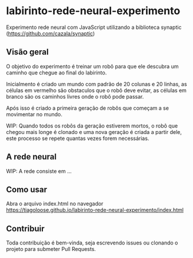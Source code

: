 # labirinto-rede-neural-experimento
Experimento rede neural com JavaScript utilizando a biblioteca synaptic (https://github.com/cazala/synaptic)

## Visão geral
O objetivo do experimento é treinar um robô para que ele descubra um caminho que chegue ao final do labirinto.

Inicialmento é criado um mundo com padrão de 20 colunas e 20 linhas, as células em vermelho são obstaculos que o robô deve evitar, as células em branco são os caminhos livres onde o robô pode passar.

Após isso é criado a primeira geração de robôs que começam a se movimentar no mundo.

WIP: Quando todos os robôs da geração estiverem mortos, o robô que chegou mais longe é clonado e uma nova geração é criada a partir dele, este processo se repete quantas vezes forem necessárias.

## A rede neural
WIP: A rede consiste em ...

## Como usar
Abra o arquivo index.html no navegador
https://tiagoloose.github.io/labirinto-rede-neural-experimento/index.html

## Contribuir
Toda contribuição é bem-vinda, seja escrevendo issues ou clonando o projeto para submeter Pull Requests.
